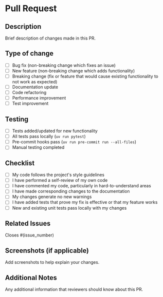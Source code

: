 # Pull Request

## Description
Brief description of changes made in this PR.

## Type of change
- [ ] Bug fix (non-breaking change which fixes an issue)
- [ ] New feature (non-breaking change which adds functionality)
- [ ] Breaking change (fix or feature that would cause existing functionality to not work as expected)
- [ ] Documentation update
- [ ] Code refactoring
- [ ] Performance improvement
- [ ] Test improvement

## Testing
- [ ] Tests added/updated for new functionality
- [ ] All tests pass locally (`uv run pytest`)
- [ ] Pre-commit hooks pass (`uv run pre-commit run --all-files`)
- [ ] Manual testing completed

## Checklist
- [ ] My code follows the project's style guidelines
- [ ] I have performed a self-review of my own code
- [ ] I have commented my code, particularly in hard-to-understand areas
- [ ] I have made corresponding changes to the documentation
- [ ] My changes generate no new warnings
- [ ] I have added tests that prove my fix is effective or that my feature works
- [ ] New and existing unit tests pass locally with my changes

## Related Issues
Closes #(issue_number)

## Screenshots (if applicable)
Add screenshots to help explain your changes.

## Additional Notes
Any additional information that reviewers should know about this PR.
